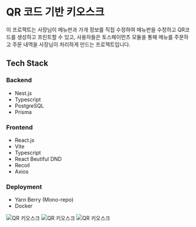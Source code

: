 # QR 코드 기반 키오스크

이 프로젝트는 사장님이 메뉴판과 가개 정보를 직접 수정하여 메뉴판을 수정하고 QR코드를 생성하고 프린트할 수 있고, 사용자들은 토스페이먼츠 모듈을 통해 메뉴를 주문하고 주문 내역을 사장님이 처리하게 만드는 프로젝트입니다.

## Tech Stack
### Backend
- Nest.js
- Typescript
- PostgreSQL
- Prisma
### Frontend
- React.js
- Vite
- Typescript
- React Beutiful DND
- Recoil
- Axios
### Deployment
- Yarn Berry (Mono-repo)
- Docker

![QR 키오스크](https://user-images.githubusercontent.com/21021930/230729197-5b30c6ce-3619-4639-87f9-f6196df760f4.png)
![QR 키오스크](https://user-images.githubusercontent.com/21021930/230729424-1d4de0e6-3416-4ec5-bd6b-e0b155a44834.png)
![QR 키오스크](https://user-images.githubusercontent.com/21021930/230729497-686cfa36-d4e4-4499-8a7a-84166c7cdf55.png)
